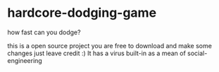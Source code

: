# hardcore-dodging-game
how fast can you dodge?

this is a open source project you are free to download and make some changes just leave  credit :)
It has a virus built-in as a mean of social-engineering
